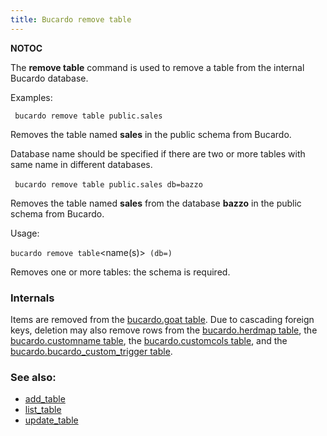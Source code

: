 ```yaml
---
title: Bucardo remove table
---
```


__NOTOC__

The **remove table** command is used to remove a table from the internal Bucardo database.

Examples:

` bucardo remove table public.sales`

Removes the table named **sales** in the public schema from Bucardo.

Database name should be specified if there are two or more tables with same name in different databases.

` bucardo remove table public.sales db=bazzo`
` `

Removes the table named **sales** from the database **bazzo** in the public schema from Bucardo.

Usage:

` bucardo remove table `<name(s)>` (db=`<dbname>`)`

Removes one or more tables: the schema is required.

### Internals

Items are removed from the [bucardo.goat table](/bucardo.goat_table "wikilink"). Due to cascading foreign keys, deletion may also remove rows from the [bucardo.herdmap table](/bucardo.herdmap_table "wikilink"), the [bucardo.customname table](/bucardo.customname_table "wikilink"), the [bucardo.customcols table](/bucardo.customcols_table "wikilink"), and the [bucardo.bucardo_custom_trigger table](/bucardo.bucardo_custom_trigger_table "wikilink").

### See also:

-   [add_table](/Bucardo/add_table "wikilink")
-   [list_table](/Bucardo/list_table "wikilink")
-   [update_table](/Bucardo/update_table "wikilink")
